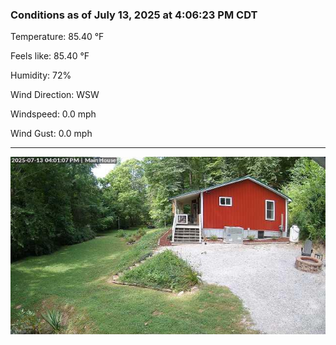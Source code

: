 ### Conditions as of July 13, 2025 at 4:06:23 PM CDT 

Temperature: 85.40 &deg;F

Feels like: 85.40 &deg;F

Humidity: 72%

Wind Direction: WSW

Windspeed: 0.0 mph

Wind Gust: 0.0 mph

---

<img src="./images/latest.jpeg"/>

